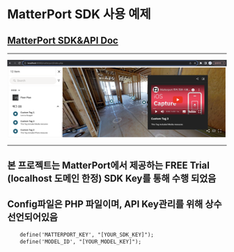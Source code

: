   # MatterPort SDK 사용 예제
  ## [**MatterPort SDK&API Doc**](https://matterport.github.io/showcase-sdk/index.html)
  <hr>
  <img src="./Img/image-1.png">
  <hr>
  
  ## 본 프로젝트는 MatterPort에서 제공하는 FREE Trial (localhost 도메인 한정) SDK Key를 통해 수행 되었음

  ## Config파일은 PHP 파일이며, API Key관리를 위해 상수 선언되어있음
        define('MATTERPORT_KEY', "[YOUR_SDK_KEY]");
        define('MODEL_ID', "[YOUR_MODEL_KEY]");

  